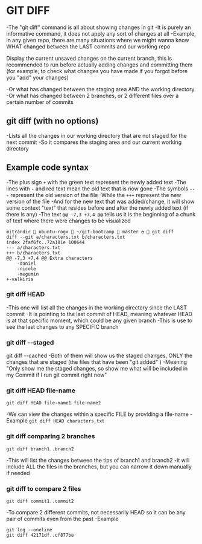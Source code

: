 
# GIT DIFF

-The "git diff" command is all about showing changes in git
-It is purely an informative command, it does not apply any sort of changes at all
-Example, in any given repo, there are many situations where we might wanna know WHAT changed between the LAST commits and our working repo

Display the current unsaved changes on the current branch, this is recommended to run before actually adding changes and committing them (for example; to check what changes you have made if you forgot before you "add" your changes)

-Or what has changed between the staging area AND the working directory
-Or what has changed between 2 branches, or 2 different files over a certain number of commits

## git diff (with no options)
-Lists all the changes in our working directory that are not staged for the next commit
-So it compares the staging area and our current working directory

## **Example code syntax**

-The plus sign `+` with the green text represent the newly added text
-The lines with `-` and red text mean the old text that is now gone
-The symbols `---` represent the old version of the file
-While the `+++` represent the new version of the file
-And for the new text that was added/change, it will show some context "text" that resides before and after the newly added text (if there is any)
-The text `@@ -7,3 +7,4 @@` tells us it is the beginning of a chunk of text where there were changes to be visualized

```
mitrandir  ubuntu-rogx  ~/git-bootcamp  master ◔  git diff
diff --git a/characters.txt b/characters.txt
index 2faf6fc..72a181e 100644
--- a/characters.txt
+++ b/characters.txt
@@ -7,3 +7,4 @@ Extra characters
    -daniel
    -nicole
    -megumin
+-valkiria
```

### git diff HEAD
-This one will list all the changes in the working directory since the LAST commit
-It is pointing to the last commit of HEAD, meaning whatever HEAD is at that specific moment, which could be any given branch
-This is use to see the last changes to any SPECIFIC branch

### git diff --staged
git diff --cached
-Both of them will show us the staged changes, ONLY the changes that are staged (the files that have been "git added" )
-Meaning "Only show me the staged changes, so show me what will be included in my Commit if I run git commit right now"

### git diff HEAD file-name
```
git diff HEAD file-name1 file-name2
```

-We can view the changes within a specific FILE by providing a file-name
-Example
`git diff HEAD characters.txt`

### git diff comparing 2 branches
```
git diff branch1..branch2
```

-This will list the changes between the tips of branch1 and branch2
-It will include ALL the files in the branches, but you can narrow it down manually if needed

### git diff to compare 2 files
```
git diff commit1..commit2
```

-To compare 2 different commits, not necessarily HEAD so it can be any pair of commits even from the past
-Example
```
git log --oneline
git diff 42171df..cf877be
```
